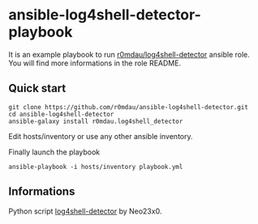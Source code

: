 ansible-log4shell-detector-playbook
===================================

It is an example playbook to run [r0mdau/log4shell-detector](https://github.com/r0mdau/ansible-role-log4shell-detector) ansible role.
You will find more informations in the role README.

## Quick start

    git clone https://github.com/r0mdau/ansible-log4shell-detector.git
    cd ansible-log4shell-detector
    ansible-galaxy install r0mdau.log4shell_detector

Edit hosts/inventory or use any other ansible inventory.

Finally launch the playbook

    ansible-playbook -i hosts/inventory playbook.yml

## Informations

Python script [log4shell-detector](https://github.com/Neo23x0/log4shell-detector) by Neo23x0.
